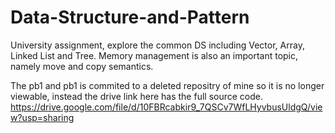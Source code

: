 # Data-Structure-and-Pattern
University assignment, explore the common DS including Vector, Array, Linked List and Tree. Memory management is also an important topic, namely move and copy semantics.

The pb1 and pb1 is commited to a deleted repositry of mine so it is no longer viewable, instead the drive link here has the full source code.
https://drive.google.com/file/d/10FBRcabkir9_7QSCv7WfLHyvbusUldgQ/view?usp=sharing
